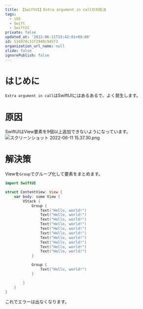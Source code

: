 ```yaml
---
title: 【SwiftUI】Extra argument in callの対処法
tags:
  - iOS
  - Swift
  - SwiftUI
private: false
updated_at: '2022-06-11T15:42:01+09:00'
id: 516970c31f2940c945f3
organization_url_name: null
slide: false
ignorePublish: false
---
```

# はじめに
`Extra argument in call`はSwiftUIにはあるあるで、よく発生します。

# 原因
SwiftUIはView要素を9個以上追加できないようになっています。
![スクリーンショット 2022-06-11 15.37.30.png](https://qiita-image-store.s3.ap-northeast-1.amazonaws.com/0/1745371/4461b888-9e5f-da8e-1d48-1c9171aa986f.png)

# 解決策
Viewを`Group`でグループ化して要素をまとめます。
```swift
import SwiftUI

struct ContentView: View {
    var body: some View {
        VStack {
            Group {
                Text("Hello, world!")
                Text("Hello, world!")
                Text("Hello, world!")
                Text("Hello, world!")
                Text("Hello, world!")
                Text("Hello, world!")
                Text("Hello, world!")
                Text("Hello, world!")
                Text("Hello, world!")
                Text("Hello, world!")
            }

            Group {
                Text("Hello, world!")
            }

        }
    }
}
```

これでエラーは出なくなります。
